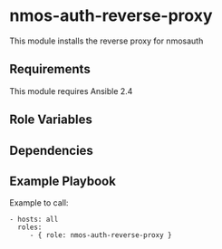 nmos-auth-reverse-proxy
=========

This module installs the reverse proxy for nmosauth

Requirements
------------

This module requires Ansible 2.4

Role Variables
--------------


Dependencies
------------


Example Playbook
----------------

Example to call:

    - hosts: all
      roles:
         - { role: nmos-auth-reverse-proxy }

